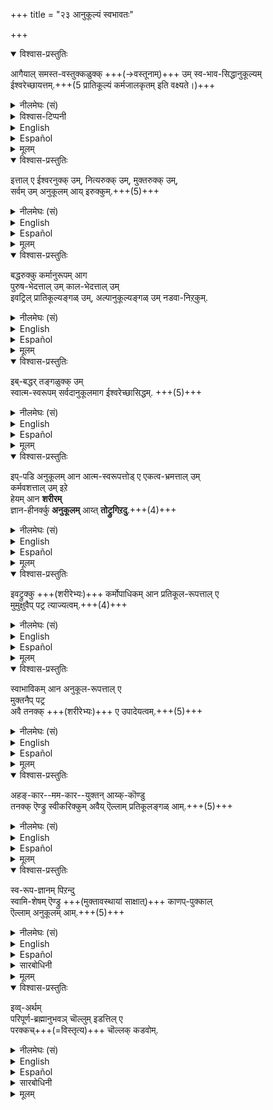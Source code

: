 +++
title = "२३ आनुकूल्यं स्वभावतः"

+++
<details open><summary>विश्वास-प्रस्तुतिः</summary>

आगैयाल् समस्त-वस्तुक्कळुक्क् +++(→वस्तूनाम्)+++ उम् स्व-भाव-सिद्धानुकूल्यम्  
ईश्वरेच्छायत्तम्.+++(5 प्रातिकूल्यं कर्मजालकृतम् इति वक्ष्यते।)+++
</details>

<details><summary>नीलमेघः (सं)</summary>

अतः समस्त वस्तूनां स्व-भाव-सिद्धानुकूल्यम्  
ईश्वरेच्छायत्तम् । +++(5)+++
</details>

<details><summary>विश्वास-टिप्पनी</summary>

अबद्धापेक्षया ऽऽनुकूल्यं स्वभावत आनुकूल्यम् उच्यते।
</details>


<details><summary>English</summary>

Therefore it is due to Iśvara's will that all substances are, by their very nature, agreeable. 
</details>

<details><summary>Español</summary>

Therefore it is due to Iśvara's will that all substances are, by their very nature, agreeable. 
</details>


<details><summary>मूलम्</summary>

आगैयाल् समस्तवस्तुक्कळुक्कुम् स्वभावसिद्धानुकूल्यम् ईश्वरेच्छायत्तम्.
</details>


<details open><summary>विश्वास-प्रस्तुतिः</summary>

इत्ताल् ए ईश्वरनुक्क् उम्, नित्यरुक्क् उम्, मुक्तरुक्क् उम्,  
सर्वम् उम् अनुकूलम् आय् इरुक्कुम्.+++(5)+++
</details>

<details><summary>नीलमेघः (सं)</summary>

अत एव ईश्वरस्य नित्यानां मुक्तानां च सर्वमनुकूलं भवति; +++(5)+++
</details>

<details><summary>English</summary>

From this it follows that to Iśvara, to the eternally free and to the released souls,  
they are all agreeable.
</details>

<details><summary>Español</summary>

From this it follows that to Iśvara, to the eternally free and to the released souls,  
they are all agreeable.
</details>


<details><summary>मूलम्</summary>

इत्ताले ईश्वरनुक्कुम् नित्यरुक्कुम् मुक्तरुक्कुम् सर्वमुम् अनुकूलमायिरुक्कुम्.
</details>


<details open><summary>विश्वास-प्रस्तुतिः</summary>

बद्धरुक्कु कर्मानुरूपम् आग  
पुरुष-भेदत्ताल् उम् काल-भेदत्ताल् उम्  
इवट्रिल् प्रातिकूल्यङ्गळ् उम्, अल्पानुकूल्यङ्गळ् उम् नडवा-निऱ्‌कुम्.
</details>

<details><summary>नीलमेघः (सं)</summary>

बद्धानां कर्मानुरूपं  
पुरुष-भेदेन कालभेदेन चैतेषु  
प्रातिकूल्यम् अल्पानुकूल्यं च प्रवर्तते ।
</details>

<details><summary>English</summary>

To those bound in saṁsāra, however,  
they appear as disagreeable or as only slightly agreeable at different times and to different persons  
in accordance with the karma of those persons. 
</details>

<details><summary>Español</summary>

To those bound in saṁsāra, however,  
they appear as disagreeable or as only slightly agreeable at different times and to different persons  
in accordance with the karma of those persons. 
</details>


<details><summary>मूलम्</summary>

बद्धरुक्कु कर्मानुरूपमाग पुरुषभेदत्तालुम् कालभेदत्तालुमिवट्रिल् प्रातिकूल्यङ्गळुम् अल्पानुकूल्यङ्गळुम् नडवा निऱ्‌कुम्.
</details>


<details open><summary>विश्वास-प्रस्तुतिः</summary>

इब्-बद्धर् तङ्गळुक्क् उम्  
स्वात्म-स्वरूपम् सर्वदानुकूलमाग ईश्वरेच्छासिद्धम्. +++(5)+++
</details>

<details><summary>नीलमेघः (सं)</summary>

एषां बद्धानाम् अप्य् आत्म-स्वरूपस्य सर्वदाऽऽनुकूल्यम् ईश्वरेच्छा-सिद्धम् । +++(5)+++
</details>

<details><summary>English</summary>

Even to bound souls, the essential Nature of their own self or soul is always to be agreeable,  
as such is the will of Iśvara. 
</details>

<details><summary>Español</summary>

Even to bound souls, the essential Nature of their own self or soul is always to be agreeable,  
as such is the will of Iśvara. 
</details>


<details><summary>मूलम्</summary>

इब्बद्धर् तङ्गळुक्कुम् स्वात्मस्वरूपम् सर्वदानुकूलमाग ईश्वरेच्छासिद्धम्. 
</details>

<details open><summary>विश्वास-प्रस्तुतिः</summary>

इप्-पडि अनुकूलम् आन आत्म-स्वरूपत्तोड् ए एकत्व-भ्रमत्ताल् उम्  
कर्मवशत्ताल् उम् इऱे  
हेयम् आन **शरीरम्**  
ज्ञान-हीनर्क्कु **अनुकूलम्** आय्त् **तोट्रुगिऱदु**.+++(4)+++
</details>

<details><summary>नीलमेघः (सं)</summary>

इत्थम् अनुकूलेनात्म-स्वरूपेण सहैकत्व-भ्रमात्  
कर्मवशाच् च किल  
हेयं शरीरं ज्ञान-हीनानाम् अनुकूलं भाति । 
</details>

<details><summary>English</summary>

It is indeed, because of this false identification with the self  
which is agreeable and also karma,  
that the body which is disagreeable  
appears agreeable to those who are ignorant.
</details>

<details><summary>Español</summary>

It is indeed, because of this false identification with the self  
which is agreeable and also karma,  
that the body which is disagreeable  
appears agreeable to those who are ignorant.
</details>


<details><summary>मूलम्</summary>

इप्पडि अनुकूलमान आत्मस्वरूपत्तोडे एकत्वभ्रमत्तालुम् कर्मवशत्तालुमिऱे हेयमान शरीरम् ज्ञानहीनर्क्कु अनुकूलमाय्त् तोट्रुगिऱदु.
</details>

<details open><summary>विश्वास-प्रस्तुतिः</summary>

इवट्रुक्कु +++(शरीरेभ्यः)+++ कर्मोपाधिकम् आन प्रतिकूल-रूपत्ताल् ए  
मुमुक्षुवैप् पट्र त्याज्यत्वम्.+++(4)+++
</details>

<details><summary>नीलमेघः (सं)</summary>

एषां +++(शरीराणां)+++ कर्मेपाधिक-प्रातिकूल्य-रूपेण  
मुमुक्षून् प्रति त्याज्यत्वम् ; 
</details>

<details><summary>English</summary>

Since prakṛti and its modifications are harmful owing to karma,  
the man who desires release from bondage  
should abandon the attachment to them. 
</details>

<details><summary>Español</summary>

Since prakṛti and its modifications are harmful owing to karma,  
the man who desires release from bondage  
should abandon the attachment to them. 
</details>


<details><summary>मूलम्</summary>

इवट्रुक्कु कर्मोपाधिकमान प्रतिकूलरूपत्ताले मुमुक्षुवैप् पट्र त्याज्यत्वम्.
</details>

<details open><summary>विश्वास-प्रस्तुतिः</summary>

स्वाभाविकम् आन अनुकूल-रूपत्ताल् ए  
मुक्तनैप् पट्र  
अवै तनक्क् +++(शरीरेभ्यः)+++ ए उपादेयत्वम्.+++(5)+++
</details>

<details><summary>नीलमेघः (सं)</summary>

स्वाभाविकानुकूल्य-रूपेण  
मुक्तान् प्रति तेषाम् +++(शरीराणाम्)+++ एवोपादेयत्वम् । +++(5)+++
</details>

<details><summary>English</summary>

To those that have attained mokṣa, however,  
these very things are agreeable and not to be rejected. 
</details>

<details><summary>Español</summary>

To those that have attained mokṣa, however,  
these very things are agreeable and not to be rejected. 
</details>


<details><summary>मूलम्</summary>

स्वाभाविकमान अनुकूलरूपत्ताले मुक्तनैप्पट्र अवै तनक्के उपादेयत्वम्.
</details>


<details open><summary>विश्वास-प्रस्तुतिः</summary>

अहङ्-कार--मम-कार--युक्तन् आय्क्-कॊण्डु  
तनक्क् ऎण्ड्रु स्वीकरिक्कुम् अवैय् ऎल्लाम् प्रतिकूलङ्गळ् आम्.+++(5)+++ 
</details>

<details><summary>नीलमेघः (सं)</summary>

अहं-कार--मम-कार-युक्तेन सता  
स्वार्थं स्वीक्रियमाणानि सर्वाणि  
प्रतिकूलानि भवन्ति । +++(5)+++
</details>

<details><summary>English</summary>

All those things that are taken for one's own  
with the notion of 'I' and 'Mine'  
are harmful. 
</details>

<details><summary>Español</summary>

All those things that are taken for one's own  
with the notion of 'I' and 'Mine'  
are harmful. 
</details>


<details><summary>मूलम्</summary>

अहङ्कारममकारयुक्तनाय्क्कॊण्डु तनक्कॆण्ड्रु स्वीकरिक्कुमवैयॆल्लाम् प्रतिकूलङ्गळाम्. 
</details>

<details open><summary>विश्वास-प्रस्तुतिः</summary>

स्व-रूप-ज्ञानम् पिऱन्दु  
स्वामि-शेषम् ऎण्ड्रु +++(मुक्तावस्थायां साक्षात्)+++ काणप्-पुक्काल्  
ऎल्लाम् अनुकूलम् आम्.+++(5)+++ 
</details>

<details><summary>नीलमेघः (सं)</summary>

स्व-रूप-ज्ञानोत्पत्त्य्-उत्तरं +++(ततोऽपि मुक्तावस्थायां)+++  
स्वामि-शेषम् इति दर्शने  
सर्वम् अनुकूलं भवति । 
</details>

<details><summary>English</summary>

They become agreeable,  
when a man has come to understand his real nature  
and (has come) to realise that these things exist for the purposes of the Lord. 
</details>

<details><summary>Español</summary>

They become agreeable,  
when a man has come to understand his real nature  
and (has come) to realise that these things exist for the purposes of the Lord. 
</details>


<details><summary>सारबोधिनी</summary>

> मुक्तनुक्कु ऎल्लाम् अनुकूलतया उपादेयम् ऎण्ड्रदु कूडुम् ओ?  
अवनुक्क् ए बद्ध-दशैयिल् प्रतिकूलम् आगव् इरुन्द् अवै  
इव्व्-अवस्थैयिल् उम् प्रतिकूलम् आगत् तोण्ड्रलाम् ए 

ऎन्नव् अरुळिच् चॆय्गिऱार् - स्वरूपज्ञानम् पिऱन्दु इत्य्-आदिना ।  
स्वामि-शेषम् ऎण्ड्रु काणप्-पुक्काल् ऎल्लाम् अनुकूलम् आम् इति.  
काणप्पुक्काल् - मुक्त-दशैयिल् साक्षात्-करिक्कप्-पुक्काल्.  

तथा च ऒरुवनुक्कुत् तान् भगवच्-छेषम् ऎण्ड्रु ज्ञानम् उण्ड् आय्  
"नं शेषिय् आन अदावदु स्वामिय् आन भगवानुक्कु ऎल्लां शेषम्"  
ऎन्गिऱ साक्षात्-कारम् उण्डानाल्  
मुन्बु प्रतिकूलङ्गळ् आन वस्तुक्कळ् उं  
सिऱैश्-शालैयिल् इरुन्द ऒरु राजकुमारनुक्कु प्रतिकूलम् आय् इरुन्द  
सिऱैक्-कूडम्+++(=भवनम्)+++ ए राजा अवनै सिऱैयिनिण्ड्रुं विडुवित्तु  
यौवराज्यत्तैय् उं कॊडुत्तु  
तनक्कु दासन् आक्किनव् अळविल् ए  

> राज्यत्तिल् उळ्ळ +++(कारागार-सहित-)+++ वस्तुक्कळ् ऎल्लां  
नं स्वामिय् आन राजावुक्कु शेष-भूतम् 

ऎण्ड्रु ज्ञानम् पिऱन्दव् आऱ्+++(=अध्वना)+++ ए अनुकूलम् आगुम् आप्-पोल् ए  
अनुकूलङ्गळ् आगुम् ऎण्ड्रु करुत्तु.+++(5)+++  
</details>


<details><summary>मूलम्</summary>

स्वरूपज्ञानम् पिऱन्दु स्वामिशेषम् ऎण्ड्रु काणप्पुक्कालॆल्लाम् अनुकूलमाम्. 
</details>

<details open><summary>विश्वास-प्रस्तुतिः</summary>

इव्व्-अर्थम्  
परिपूर्ण-ब्रह्मानुभवञ् चॊल्लुम् इडत्तिल् ए  
परक्कच्+++(=विस्तृत्य)+++ चॊल्लक् कडवोम्.
</details>

<details><summary>नीलमेघः (सं)</summary>

इममर्थं परिपूर्णब्रह्मानुभवाधिकारे विस्तरेण वक्ष्यामः ॥
</details>

<details><summary>English</summary>

We will explain this matter at length  
when we come to speak of the perfect and complete enjoyment of (the bliss of ) Brahman.
</details>

<details><summary>Español</summary>

We will explain this matter at length  
when we come to speak of the perfect and complete enjoyment of (the bliss of ) Brahman.
</details>

<details><summary>सारबोधिनी</summary>

इव्व्-अर्थत्तैय् ए मेल् ए विस्तरिप्पद् आगव् अरुळिच्चॆय्गिऱार् इव्वर्थमित्यादियाल्.  
</details>


<details><summary>मूलम्</summary>

इव्वर्थम् परिपूर्णब्रह्मानुभवञ् चॊल्लुमिडत्तिले परक्कच्चॊल्लक्कडवोम्.
</details>

